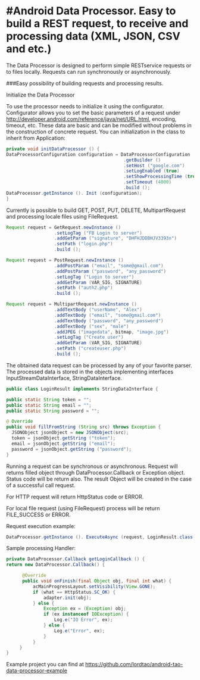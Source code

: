 #Android Data Processor. Easy to build a REST request, to receive and processing data (XML, JSON, CSV and etc.)
===========================

The Data Processor is designed to perform simple RESTservice requests or to files locally. Requests can run synchronously or asynchronously.

###Easy possibility of building requests and processing results.

Initialize the Data Processor

To use the processor needs to initialize it using the configurator. Configurator allows you to set the basic parameters of a request under http://developer.android.com/reference/java/net/URL.html, encoding, timeout, etc. These data are basic and can be modified without problems in the construction of concrete request. You can initialization in the class to inherit from Application:

```java
private void initDataProcessor () {
DataProcessorConfiguration configuration = DataProcessorConfiguration
                                            .getBuilder ()
                                            .setHost ("google.com")
                                            .setLogEnabled (true)
                                            .setShowProcessingTime (true)
                                            .setTimeout (4000)
                                            .build ();
DataProcessor.getInstance (). Init (configuration);
}
```

Currently is possible to build GET, POST, PUT, DELETE, MultipartRequest and processing locale files using FileRequest.

```java
Request request = GetRequest.newInstance ()
                  .setLogTag ("FB Login to server")
                  .addGetParam ("signature", "DHFHJDDBHJV3393n")
                  .setPath ("login.php")
                  .build ();
```

```java
Request request = PostRequest.newInstance ()
                  .addPostParam ("email", "some@gmail.com")
                  .addPostParam ("password", "any_password")
                  .setLogTag ("Login to server")
                  .addGetParam (VAR_SIG, SIGNATURE)
                  .setPath ("auth2.php")
                  .build ();
```

```java
Request request = MultipartRequest.newInstance ()
                  .addTextBody ("userName", "Alex")
                  .addTextBody ("email", "some@gmail.com")
                  .addTextBody ("password", "any_password")
                  .addTextBody ("sex", "male")
                  .addJPEG ("imagedata", bitmap, "image.jpg")
                  .setLogTag ("Create user")
                  .addGetParam (VAR_SIG, SIGNATURE)
                  .setPath ("createuser.php")
                  .build ();
```

The obtained data request can be processed by any of your favorite parser. The processed data is stored in the objects implementing interfaces InputStreamDataInterface, StringDataInterface.

```java
public class LoginResult implements StringDataInterface {

public static String token = "";
public static String email = "";
public static String password = "";

@ Override
public void fillFromString (String src) throws Exception {
  JSONObject jsonObject = new JSONObject(src);
  token = jsonObject.getString ("token");
  email = jsonObject.getString ("email");
  password = jsonObject.getString ("password");
}
```

Running a request can be synchronous or asynchronous. Request will returns filled object through DataProcessor.Callback or Exception object. Status code will be return also. The result Object will be created in the case of a successful call request.

For HTTP request will return HttpStatus code or ERROR.

For local file request (using FileRequest) process will be return FILE_SUCCESS or ERROR.

Request execution example:

```java
DataProcessor.getInstance (). ExecuteAsync (request, LoginResult.class, handler);
```

Sample processing Handler:

```java
private DataProcessor.Callback getLoginCallback () {
return new DataProcessor.Callback() {

      @Override
      public void onFinish(final Object obj, final int what) {
          acMainProgressLayout.setVisibility(View.GONE);
          if (what == HttpStatus.SC_OK) {
              adapter.init(obj);
          } else {
              Exception ex = (Exception) obj;
              if (ex instanceof IOException) {
                  Log.e("IO Error", ex);
              } else {
                  Log.e("Error", ex);
              }
          }
     }
}
```

Example project you can find at https://github.com/lordtao/android-tao-data-processor-example
